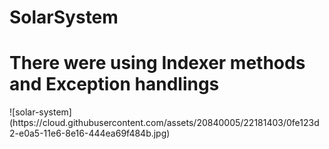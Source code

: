 # SolarSystem
<h1>There were  using Indexer methods and Exception handlings</h1>
![solar-system](https://cloud.githubusercontent.com/assets/20840005/22181403/0fe123d2-e0a5-11e6-8e16-444ea69f484b.jpg)
